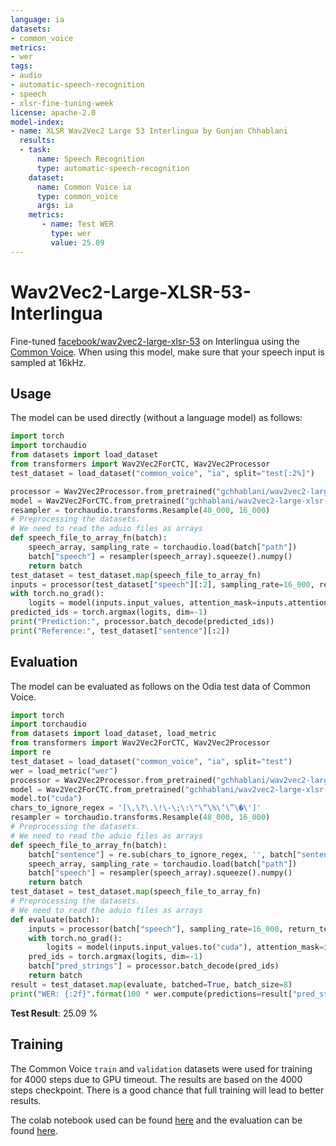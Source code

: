 ```yaml
---
language: ia
datasets:
- common_voice 
metrics:
- wer
tags:
- audio
- automatic-speech-recognition
- speech
- xlsr-fine-tuning-week
license: apache-2.0
model-index:
- name: XLSR Wav2Vec2 Large 53 Interlingua by Gunjan Chhablani
  results:
  - task: 
      name: Speech Recognition
      type: automatic-speech-recognition
    dataset:
      name: Common Voice ia
      type: common_voice
      args: ia
    metrics:
       - name: Test WER
         type: wer
         value: 25.09
---
```

# Wav2Vec2-Large-XLSR-53-Interlingua
Fine-tuned [facebook/wav2vec2-large-xlsr-53](https://huggingface.co/facebook/wav2vec2-large-xlsr-53) on Interlingua using the [Common Voice](https://huggingface.co/datasets/common_voice).
When using this model, make sure that your speech input is sampled at 16kHz.

## Usage
The model can be used directly (without a language model) as follows:
```python
import torch
import torchaudio
from datasets import load_dataset
from transformers import Wav2Vec2ForCTC, Wav2Vec2Processor
test_dataset = load_dataset("common_voice", "ia", split="test[:2%]")

processor = Wav2Vec2Processor.from_pretrained("gchhablani/wav2vec2-large-xlsr-ia")
model = Wav2Vec2ForCTC.from_pretrained("gchhablani/wav2vec2-large-xlsr-ia")
resampler = torchaudio.transforms.Resample(48_000, 16_000)
# Preprocessing the datasets.
# We need to read the aduio files as arrays
def speech_file_to_array_fn(batch):
    speech_array, sampling_rate = torchaudio.load(batch["path"])
    batch["speech"] = resampler(speech_array).squeeze().numpy()
    return batch
test_dataset = test_dataset.map(speech_file_to_array_fn)
inputs = processor(test_dataset["speech"][:2], sampling_rate=16_000, return_tensors="pt", padding=True)
with torch.no_grad():
    logits = model(inputs.input_values, attention_mask=inputs.attention_mask).logits
predicted_ids = torch.argmax(logits, dim=-1)
print("Prediction:", processor.batch_decode(predicted_ids))
print("Reference:", test_dataset["sentence"][:2])
```
## Evaluation
The model can be evaluated as follows on the Odia test data of Common Voice.
```python
import torch
import torchaudio
from datasets import load_dataset, load_metric
from transformers import Wav2Vec2ForCTC, Wav2Vec2Processor
import re
test_dataset = load_dataset("common_voice", "ia", split="test")
wer = load_metric("wer")
processor = Wav2Vec2Processor.from_pretrained("gchhablani/wav2vec2-large-xlsr-ia")
model = Wav2Vec2ForCTC.from_pretrained("gchhablani/wav2vec2-large-xlsr-ia")
model.to("cuda")
chars_to_ignore_regex = '[\,\?\.\!\-\;\:\"\“\%\‘\”\�\']'
resampler = torchaudio.transforms.Resample(48_000, 16_000)
# Preprocessing the datasets.
# We need to read the aduio files as arrays
def speech_file_to_array_fn(batch):
    batch["sentence"] = re.sub(chars_to_ignore_regex, '', batch["sentence"]).lower()
    speech_array, sampling_rate = torchaudio.load(batch["path"])
    batch["speech"] = resampler(speech_array).squeeze().numpy()
    return batch
test_dataset = test_dataset.map(speech_file_to_array_fn)
# Preprocessing the datasets.
# We need to read the aduio files as arrays
def evaluate(batch):
    inputs = processor(batch["speech"], sampling_rate=16_000, return_tensors="pt", padding=True)
    with torch.no_grad():
        logits = model(inputs.input_values.to("cuda"), attention_mask=inputs.attention_mask.to("cuda")).logits
    pred_ids = torch.argmax(logits, dim=-1)
    batch["pred_strings"] = processor.batch_decode(pred_ids)
    return batch
result = test_dataset.map(evaluate, batched=True, batch_size=8)
print("WER: {:2f}".format(100 * wer.compute(predictions=result["pred_strings"], references=result["sentence"])))
```
**Test Result**: 25.09 % 

## Training
The Common Voice `train` and `validation` datasets were used for training for 4000 steps due to GPU timeout. The results are based on the 4000 steps checkpoint. There is a good chance that full training will lead to better results.

The colab notebook used can be found [here](https://colab.research.google.com/drive/1nbqvVwS8DTNrCzzh3vgrN55qxgoqbita?usp=sharing) and the evaluation can be found [here](https://colab.research.google.com/drive/18pCWBwNNUMUYV1FiqT_0EsTbCfwwe7ms?usp=sharing). 